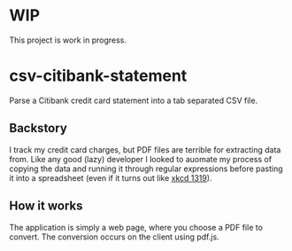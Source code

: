 # WIP
This project is work in progress.

# csv-citibank-statement
Parse a Citibank credit card statement into a tab separated CSV file.

## Backstory
I track my credit card charges, but PDF files are terrible for extracting data from. Like any good (lazy) developer I looked to auomate my process of copying the data and running it through regular expressions before pasting it into a spreadsheet (even if it turns out like [xkcd 1319](http://xkcd.com/1319/)).

## How it works
The application is simply a web page, where you choose a PDF file to convert. The conversion occurs on the client using pdf.js.
